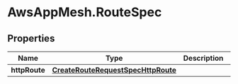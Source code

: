 # AwsAppMesh.RouteSpec

## Properties

Name | Type | Description | Notes
------------ | ------------- | ------------- | -------------
**httpRoute** | [**CreateRouteRequestSpecHttpRoute**](CreateRouteRequestSpecHttpRoute.md) |  | [optional] 


